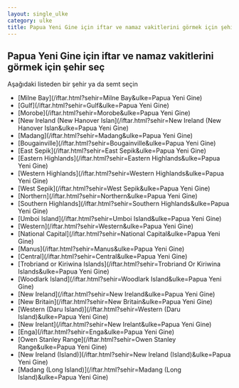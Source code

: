 ```yaml
---
layout: single_ulke
category: ulke
title: Papua Yeni Gine için iftar ve namaz vakitlerini görmek için şehir seç
---
```



## Papua Yeni Gine için iftar ve namaz vakitlerini görmek için şehir seç

Aşağıdaki listeden bir şehir ya da semt seçin


* [Milne Bay](/iftar.html?sehir=Milne Bay&ulke=Papua Yeni Gine)
* [Gulf](/iftar.html?sehir=Gulf&ulke=Papua Yeni Gine)
* [Morobe](/iftar.html?sehir=Morobe&ulke=Papua Yeni Gine)
* [New Ireland (New Hanover Islan](/iftar.html?sehir=New Ireland (New Hanover Islan&ulke=Papua Yeni Gine)
* [Madang](/iftar.html?sehir=Madang&ulke=Papua Yeni Gine)
* [Bougainville](/iftar.html?sehir=Bougainville&ulke=Papua Yeni Gine)
* [East Sepik](/iftar.html?sehir=East Sepik&ulke=Papua Yeni Gine)
* [Eastern Highlands](/iftar.html?sehir=Eastern Highlands&ulke=Papua Yeni Gine)
* [Western Highlands](/iftar.html?sehir=Western Highlands&ulke=Papua Yeni Gine)
* [West Sepik](/iftar.html?sehir=West Sepik&ulke=Papua Yeni Gine)
* [Northern](/iftar.html?sehir=Northern&ulke=Papua Yeni Gine)
* [Southern Highlands](/iftar.html?sehir=Southern Highlands&ulke=Papua Yeni Gine)
* [Umboi Island](/iftar.html?sehir=Umboi Island&ulke=Papua Yeni Gine)
* [Western](/iftar.html?sehir=Western&ulke=Papua Yeni Gine)
* [National Capital](/iftar.html?sehir=National Capital&ulke=Papua Yeni Gine)
* [Manus](/iftar.html?sehir=Manus&ulke=Papua Yeni Gine)
* [Central](/iftar.html?sehir=Central&ulke=Papua Yeni Gine)
* [Trobriand or Kiriwina Islands](/iftar.html?sehir=Trobriand Or Kiriwina Islands&ulke=Papua Yeni Gine)
* [Woodlark Island](/iftar.html?sehir=Woodlark Island&ulke=Papua Yeni Gine)
* [New Ireland](/iftar.html?sehir=New Ireland&ulke=Papua Yeni Gine)
* [New Britain](/iftar.html?sehir=New Britain&ulke=Papua Yeni Gine)
* [Western (Daru Island)](/iftar.html?sehir=Western (Daru Island)&ulke=Papua Yeni Gine)
* [New Irelant](/iftar.html?sehir=New Irelant&ulke=Papua Yeni Gine)
* [Enga](/iftar.html?sehir=Enga&ulke=Papua Yeni Gine)
* [Owen Stanley Range](/iftar.html?sehir=Owen Stanley Range&ulke=Papua Yeni Gine)
* [New Ireland (Island)](/iftar.html?sehir=New Ireland (Island)&ulke=Papua Yeni Gine)
* [Madang (Long Island)](/iftar.html?sehir=Madang (Long Island)&ulke=Papua Yeni Gine)
